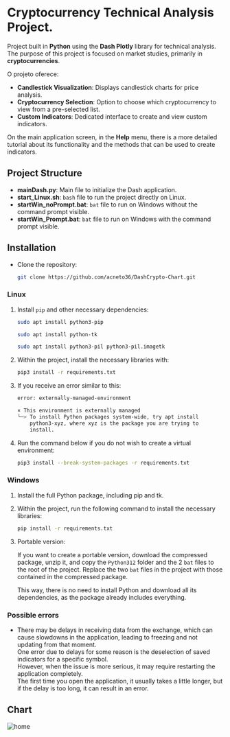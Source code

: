 
# Cryptocurrency Technical Analysis Project.

Project built in **Python** using the **Dash Plotly** library for technical analysis. The purpose of this project is focused on market studies, primarily in **cryptocurrencies**.

O projeto oferece:
- **Candlestick Visualization**: Displays candlestick charts for price analysis.
- **Cryptocurrency Selection**:  Option to choose which cryptocurrency to view from a pre-selected list.
- **Custom Indicators**:         Dedicated interface to create and view custom indicators.

On the main application screen, in the **Help** menu, there is a more detailed tutorial about its functionality and the methods that can be used to create indicators.

## Project Structure

- **mainDash.py**:            Main file to initialize the Dash application.
- **start_Linux.sh**:        `bash` file to run the project directly on Linux.
- **startWin_noPrompt.bat**: `bat` file to run on Windows without the command prompt visible.
- **startWin_Prompt.bat**:   `bat` file to run on Windows with the command prompt visible.

## Installation

  - Clone the repository:
    ```bash
    git clone https://github.com/acneto36/DashCrypto-Chart.git
    ```

### Linux

1. Install `pip` and other necessary dependencies:
    ```bash
    sudo apt install python3-pip
    ```

    ```bash
    sudo apt install python-tk
    ```

    ```bash
    sudo apt install python3-pil python3-pil.imagetk


2. Within the project, install the necessary libraries with:

    ```bash
    pip3 install -r requirements.txt
    ```

3. If you receive an error similar to this:

    ```bash
    error: externally-managed-environment

    × This environment is externally managed
    ╰─> To install Python packages system-wide, try apt install
        python3-xyz, where xyz is the package you are trying to
        install.
    ```

4. Run the command below if you do not wish to create a virtual environment:

    ```bash
    pip3 install --break-system-packages -r requirements.txt
    ```
### Windows

1. Install the full Python package, including pip and tk.

2. Within the project, run the following command to install the necessary libraries:

   ```bash
   pip install -r requirements.txt
   ```

3. Portable version:

    If you want to create a portable version, download the compressed package, unzip it, and copy the 
    `Python312` folder and the 2 `bat` files to the root of the project.
    Replace the two `bat` files in the project with those contained in the compressed package.

    This way, there is no need to install Python and download all its dependencies, as the package already includes everything.

### Possible errors

  - There may be delays in receiving data from the exchange, which can cause slowdowns in the application, leading to freezing and not updating from that moment.  
    One error due to delays for some reason is the deselection of saved indicators for a specific symbol.  
    However, when the issue is more serious, it may require restarting the application completely.  
    The first time you open the application, it usually takes a little longer, but if the delay is too long, it can result in an error.

## Chart
![home](https://github.com/user-attachments/assets/fe47e12f-62da-4881-b8da-a974b8d1cc7d)